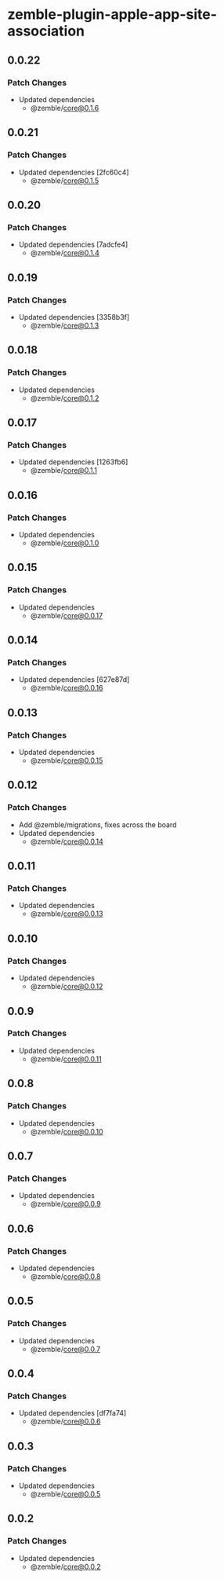 # zemble-plugin-apple-app-site-association

## 0.0.22

### Patch Changes

- Updated dependencies
  - @zemble/core@0.1.6

## 0.0.21

### Patch Changes

- Updated dependencies [2fc60c4]
  - @zemble/core@0.1.5

## 0.0.20

### Patch Changes

- Updated dependencies [7adcfe4]
  - @zemble/core@0.1.4

## 0.0.19

### Patch Changes

- Updated dependencies [3358b3f]
  - @zemble/core@0.1.3

## 0.0.18

### Patch Changes

- Updated dependencies
  - @zemble/core@0.1.2

## 0.0.17

### Patch Changes

- Updated dependencies [1263fb6]
  - @zemble/core@0.1.1

## 0.0.16

### Patch Changes

- Updated dependencies
  - @zemble/core@0.1.0

## 0.0.15

### Patch Changes

- Updated dependencies
  - @zemble/core@0.0.17

## 0.0.14

### Patch Changes

- Updated dependencies [627e87d]
  - @zemble/core@0.0.16

## 0.0.13

### Patch Changes

- Updated dependencies
  - @zemble/core@0.0.15

## 0.0.12

### Patch Changes

- Add @zemble/migrations, fixes across the board
- Updated dependencies
  - @zemble/core@0.0.14

## 0.0.11

### Patch Changes

- Updated dependencies
  - @zemble/core@0.0.13

## 0.0.10

### Patch Changes

- Updated dependencies
  - @zemble/core@0.0.12

## 0.0.9

### Patch Changes

- Updated dependencies
  - @zemble/core@0.0.11

## 0.0.8

### Patch Changes

- Updated dependencies
  - @zemble/core@0.0.10

## 0.0.7

### Patch Changes

- Updated dependencies
  - @zemble/core@0.0.9

## 0.0.6

### Patch Changes

- Updated dependencies
  - @zemble/core@0.0.8

## 0.0.5

### Patch Changes

- Updated dependencies
  - @zemble/core@0.0.7

## 0.0.4

### Patch Changes

- Updated dependencies [df7fa74]
  - @zemble/core@0.0.6

## 0.0.3

### Patch Changes

- Updated dependencies
  - @zemble/core@0.0.5

## 0.0.2

### Patch Changes

- Updated dependencies
  - @zemble/core@0.0.2
